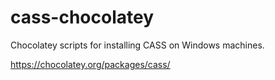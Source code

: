 # cass-chocolatey
Chocolatey scripts for installing CASS on Windows machines.

https://chocolatey.org/packages/cass/
